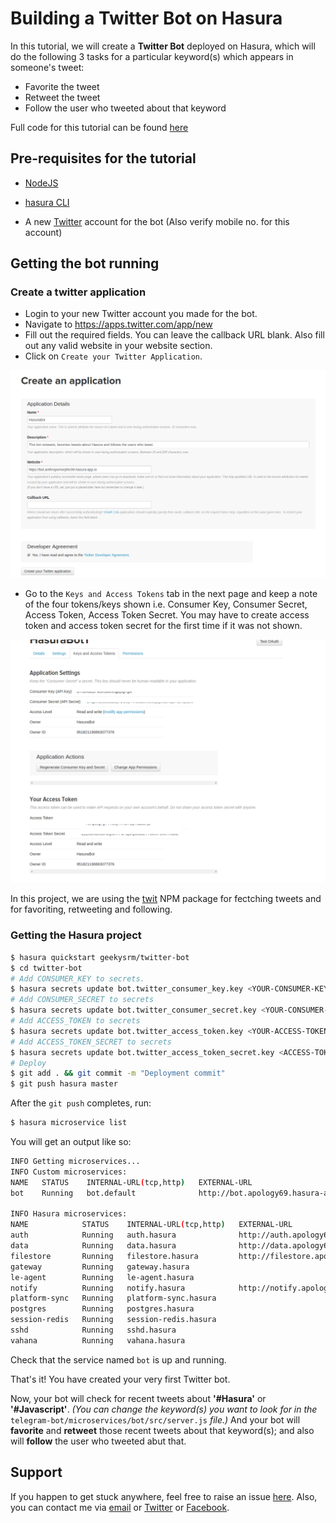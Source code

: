 # Building a Twitter Bot on Hasura

In this tutorial, we will create a **Twitter Bot** deployed on Hasura, which will do the following 3 tasks for a particular keyword(s) which appears in someone's tweet:

* Favorite the tweet
* Retweet the tweet
* Follow the user who tweeted about that keyword

Full code for this tutorial can be found [here](https://github.com/geekysrm/hasura-twitter-bot/)

## Pre-requisites for the tutorial

* [NodeJS](https://nodejs.org)

* [hasura CLI](https://docs.hasura.io/0.15/manual/install-hasura-cli.html)

* A new [Twitter](https://twitter.com) account for the bot (Also verify mobile no. for this account)

## Getting the bot running

### Create a twitter application

* Login to your new Twitter account you made for the bot.
* Navigate to https://apps.twitter.com/app/new
* Fill out the required fields. You can leave the callback URL blank. Also fill out any valid website in your website section.
* Click on `Create your Twitter Application`.

![Twitter app screen](https://raw.githubusercontent.com/geekysrm/hasura-twitter-bot/master/assets/twitter-1.png "twitter app screen")

* Go to the `Keys and Access Tokens` tab in the next page and keep a note of the four tokens/keys shown i.e. Consumer Key, Consumer Secret, Access Token, Access Token Secret. 
You may have to create access token and access token secret for the first time if it was not shown.

![Twitter app screen2](https://raw.githubusercontent.com/geekysrm/hasura-twitter-bot/master/assets/twitter-2.png "twitter app screen2")

In this project, we are using the [twit](https://www.npmjs.com/package/twit) NPM package for fectching tweets and for favoriting, retweeting and following.

### Getting the Hasura project

```sh
$ hasura quickstart geekysrm/twitter-bot
$ cd twitter-bot
# Add CONSUMER_KEY to secrets.
$ hasura secrets update bot.twitter_consumer_key.key <YOUR-CONSUMER-KEY>
# Add CONSUMER_SECRET to secrets
$ hasura secrets update bot.twitter_consumer_secret.key <YOUR-CONSUMER-SECRET>
# Add ACCESS_TOKEN to secrets
$ hasura secrets update bot.twitter_access_token.key <YOUR-ACCESS-TOKEN>
# Add ACCESS_TOKEN_SECRET to secrets
$ hasura secrets update bot.twitter_access_token_secret.key <ACCESS-TOKEN-SECRET>
# Deploy
$ git add . && git commit -m "Deployment commit"
$ git push hasura master
```

After the `git push` completes, run:

```sh
$ hasura microservice list
```

You will get an output like so:

```sh
INFO Getting microservices...                     
INFO Custom microservices:                        
NAME   STATUS    INTERNAL-URL(tcp,http)   EXTERNAL-URL
bot    Running   bot.default              http://bot.apology69.hasura-app.io

INFO Hasura microservices:                        
NAME            STATUS    INTERNAL-URL(tcp,http)   EXTERNAL-URL
auth            Running   auth.hasura              http://auth.apology69.hasura-app.io
data            Running   data.hasura              http://data.apology69.hasura-app.io
filestore       Running   filestore.hasura         http://filestore.apology69.hasura-app.io
gateway         Running   gateway.hasura           
le-agent        Running   le-agent.hasura          
notify          Running   notify.hasura            http://notify.apology69.hasura-app.io
platform-sync   Running   platform-sync.hasura     
postgres        Running   postgres.hasura          
session-redis   Running   session-redis.hasura     
sshd            Running   sshd.hasura              
vahana          Running   vahana.hasura
```

Check that the service named `bot` is up and running.

That's it! You have created your very first Twitter bot.

Now, your bot will check for recent tweets about **'#Hasura'** or **'#Javascript'**.
_(You can change the keyword(s) you want to look for in the_ `telegram-bot/microservices/bot/src/server.js` _file.)_
And your bot will **favorite** and **retweet** those recent tweets about that keyword(s); and also will **follow** the user who tweeted abut that.


## Support

If you happen to get stuck anywhere, feel free to raise an issue [here](https://github.com/geekysrm/hasura-twitter-bot/issues).
Also, you can contact me via [email](mailto:soumyacool2012@gmail.com) or [Twitter](https://twitter.com/SoumyaRnMohanty) or [Facebook](https://www.fb.com/geekysrm).

